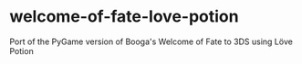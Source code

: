 # welcome-of-fate-love-potion
Port of the PyGame version of Booga's Welcome of Fate to 3DS using Löve Potion
